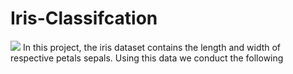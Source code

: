 # Iris-Classifcation
<img src="https://miro.medium.com/max/875/1*7bnLKsChXq94QjtAiRn40w.png">
In this project, the iris dataset contains the length and width of respective petals sepals. Using this data we conduct the following

